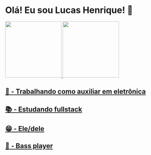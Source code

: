 <h1> Olá! Eu sou Lucas Henrique! 👋 </h1>

<div>
  <a href="https://github.com/rusukaH">
  <img height="180em" src="https://github-readme-stats.vercel.app/api?username=rusukaH&show_icons=false&theme=dark&include_all_commits=true&count_private=false"/>
  <img height="180em" src="https://github-readme-stats.vercel.app/api/top-langs/?username=rusukaH&layout=compact&langs_count=9&theme=dark"/>
</div>

<h2> 💼 - Trabalhando como auxiliar em eletrônica </h2>
<h2> 📚 - Estudando fullstack </h2>
<h2> 😁 - Ele/dele </h2>
<h2> 🎸 - Bass player </h2>
